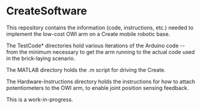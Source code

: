 # CreateSoftware
This repository contains the information (code, instructions, etc.) needed to implement the low-cost
OWI arm on a Create mobile robotic base.

The TestCode* directories hold various iterations of the Arduino code -- from the minimum necessary
to get the arm running to the actual code used in the brick-laying scenario.

The MATLAB directory holds the .m script for driving the Create.

The Hardware-Instructions directory holds the instructions for how to attach potentiometers to the OWI
arm, to enable joint position sensing feedback.

This is a work-in-progress.
